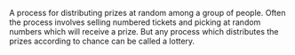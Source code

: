 A process for distributing prizes at random among a group of people.
Often the process involves selling numbered tickets and picking at
random numbers which will receive a prize. But any process which
distributes the prizes according to chance can be called a lottery.
